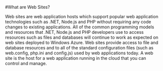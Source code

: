 <properties umbracoNaviHide="0" pageTitle="What are Web Sites" Title="What are Web Sites" metaKeywords="Windows Azure Web Sites, Azure deployment, Azure configuration changes, Azure deployment update, Windows Azure .NET deployment, Azure .NET deployment" Description="Learn how to configure Web Sites in Windows Azure to use a SQL or MySQL database, and learn how to configure diagnostics and download logs." linkid="itpro-windows-howto-configure-websites" urlDisplayName="How to Configure Web sites" headerExpose="" footerExpose="" disqusComments="1" />



#What are Web Sites?

<div chunk="../../shared/chunks/disclaimer.md" />

Web sites are web application hosts which support popular web application technologies such as .NET, Node.js and PHP without requiring any code changes to existing applications.  All of the common programming models and resources that .NET, Node.js and PHP developers use to access resources such as files and databases will continue to work as expected on web sites deployed to Windows Azure.  Web sites provide access to file and database resources and to  all of the standard configuration files (such as web.config, php.ini and config.js) used by web applications today. A web site is the host for a web application running in the cloud that you can control and manage. 


[vs2010]:http://go.microsoft.com/fwlink/?LinkId=225683
[msexpressionstudio]:http://go.microsoft.com/fwlink/?LinkID=205116
[mswebmatrix]:http://go.microsoft.com/fwlink/?LinkID=226244
[getgit]:http://go.microsoft.com/fwlink/?LinkId=252533
[azuresdk]:http://go.microsoft.com/fwlink/?LinkId=246928
[gitref]:http://go.microsoft.com/fwlink/?LinkId=246651
[howtoconfiganddownloadlogs]:http://go.microsoft.com/fwlink/?LinkId=252031
[sqldbs]:http://go.microsoft.com/fwlink/?LinkId=246930
[fzilla]:http://go.microsoft.com/fwlink/?LinkId=247914
[configvmsizes]:http://go.microsoft.com/fwlink/?LinkID=236449
[webmatrix]:http://go.microsoft.com/fwlink/?LinkId=226244